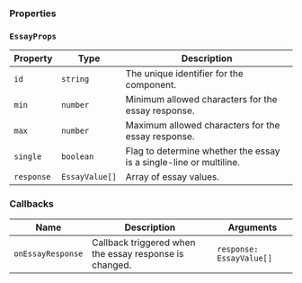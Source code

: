 ### Properties

### `EssayProps`

| Property   | Type           | Description                                                        |
| ---------- | -------------- | ------------------------------------------------------------------ |
| `id`       | `string`       | The unique identifier for the component.                           |
| `min`      | `number`       | Minimum allowed characters for the essay response.                 |
| `max`      | `number`       | Maximum allowed characters for the essay response.                 |
| `single`   | `boolean`      | Flag to determine whether the essay is a single-line or multiline. |
| `response` | `EssayValue[]` | Array of essay values.                                             |

### Callbacks

| Name              | Description                                            | Arguments                |
| ----------------- | ------------------------------------------------------ | ------------------------ |
| `onEssayResponse` | Callback triggered when the essay response is changed. | `response: EssayValue[]` |
